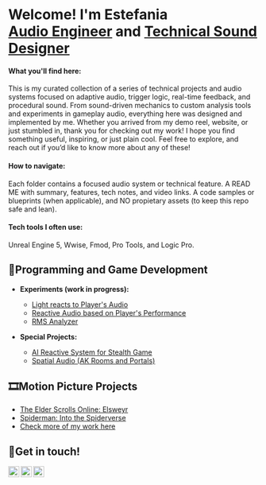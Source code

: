 <h1>Welcome! I'm Estefania <br/><a href="https://www.9csound.com/contact-me">Audio Engineer</a> and <a href="https://www.linkedin.com/in/e-briones-escalera/">Technical Sound Designer</a> 

<h4>What you'll find here:</h4> This is my curated collection of a series of technical projects and audio systems focused on adaptive audio, trigger logic, real-time feedback, and procedural sound. From sound-driven mechanics to custom analysis tools and experiments in gameplay audio, everything here was designed and implemented by me. Whether you arrived from my demo reel, website, or just stumbled in, thank you for checking out my work! I hope you find something useful, inspiring, or just plain cool. Feel free to explore, and reach out if you’d like to know more about any of these!

<h4>How to navigate:</h4> Each folder contains a focused audio system or technical feature. A READ ME with summary, features, tech notes, and video links. A code samples or blueprints (when applicable), and NO propietary assets (to keep this repo safe and lean).

<h4>Tech tools I often use:</h4> 
Unreal Engine 5, Wwise, Fmod, Pro Tools, and Logic Pro.
 

<h2>👾Programming and Game Development</h2>

- <b> Experiments (work in progress): </b>
  - [Light reacts to Player's Audio](https://github.com/e-briones-escalera/Audio-Reactive-Light)
  - [Reactive Audio based on Player's Performance](https://github.com/e-briones-escalera/Reactive-Audio-Player-Performance)
  - [RMS Analyzer](https://github.com/e-briones-escalera/RMS-Audio-Analyzer)
 
- <b> Special Projects: </b>
  - [AI Reactive System for Stealth Game](https://github.com/e-briones-escalera/AI-Reactive-System-Stealth-Game)
  - [Spatial Audio (AK Rooms and Portals)](https://github.com/e-briones-escalera/AK-Rooms-Portals)

<h2>🎞️Motion Picture Projects</h2>

- [The Elder Scrolls Online: Elsweyr](https://www.9csound.com/sound-for-film/v/the-elder-scrolls-online-elsweyr)
- [Spiderman: Into the Spiderverse](https://www.9csound.com/sound-for-film/v/spiderman-into-the-spiderverse)
- [Check more of my work here](https://www.9csound.com/)

<h2>📧Get in touch!</h2>

[<img align="left" alt="EstefaniaBriones | YouTube" width="22px" src="https://cdn.jsdelivr.net/npm/simple-icons@v3/icons/youtube.svg" />][youtube]
[<img align="left" alt="EstefaniaBriones | LinkedIn" width="22px" src="https://cdn.jsdelivr.net/npm/simple-icons@v3/icons/linkedin.svg" />][linkedin]
[<img align="left" alt="EstefaniaBriones | Instagram" width="22px" src="https://cdn.jsdelivr.net/npm/simple-icons@v3/icons/instagram.svg" />][instagram]

[youtube]: https://www.youtube.com/@9Csound
[instagram]: https://www.instagram.com/9csound/
[linkedin]: https://www.linkedin.com/in/e-briones-escalera/

